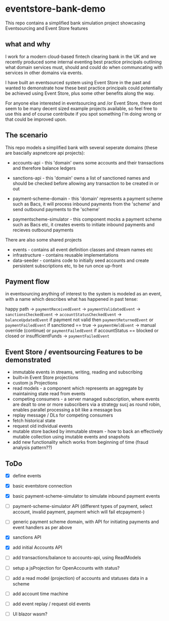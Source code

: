 # eventstore-bank-demo

This repo contains a simplified bank simulation project showcasing Eventsourcing and Event Store features

## what and why

I work for a modern cloud-based fintech clearing bank in the UK and we recently produced some internal eventing best practice principals outlining what domain services must, should and could do when communcating with services in other domains via events. 

I have built an eventsourced system using Event Store in the past and wanted to demonstrate how these best practice principals could potentially be achieved using Event Store, plus some other benefits along the way.

For anyone else interested in eventsourcing and /or Event Store, there dont seem to be many decent sized example projects available, so feel free to use this and of course contribute if you spot something I'm doing wrong or that could be improved upon.

## The scenario

This repo models a simplified bank with several seperate domains (these are bascially aspnetcore api projects):

* accounts-api - this 'domain' owns some accounts and their transactions and therefore balance ledgers
* sanctions-api - this 'domain' owns a list of sanctioned names and should be checked before allowing any transaction to be created in or out
* payment-scheme-domain - this 'domain' represents a payment scheme such as Bacs, it will process inbound payments from the 'scheme' and send outbound payments to the 'scheme'

* paymentscheme-simulator - this component mocks a payment scheme such as Bacs etc, it creates events to initiate inbound payments and recieves outbound payments

There are also some shared projects

* events - contains all event definition classes and stream names etc
* infrastructure - contains reusable implementations
* data-seeder - contains code to initially seed accounts and create persistent subscriptions etc, to be run once up-front

## Payment flow

in eventsourcing anything of interest to the system is modeled as an event, with a name which describes what has happened in past tense:

happy path -> `paymentReceivedEvent` -> `paymentValidatedEvent` -> `sanctionsCheckedEvent` -> `accountStatusCheckedEvent` -> `balanceUpdatedEvent`
if payment not valid then `paymentReturnedEvent` or `paymentFailedEvent`
if sanctioned == true -> `paymentHeldEvent` -> manual override (continue) or `paymentFailedEvent`
if accountStatus == blocked or closed or insufficientFunds -> `paymentFailedEvent`

## Event Store / eventsourcing Features to be demonstrated

* immutable events in streams, writing, reading and subscribing
* built=in Event Store projections
* custom js Projections
* read models - a component which represents an aggregate by maintaining state read from events
* competing consumers - a server managed subscription, where events are dealt to one or more subscribers via a strategy sucj as round robin, enables parallel processing a bit like a message bus
* replay message / DLs for competing consumers
* fetch historical state
* request old individual events
* mutable store backed by immutable stream - how to back an effectively mutable collection using imutable events and snapshots
* add new functionality which works from beginning of time (fraud analysis pattern??)

## ToDo

- [x] define events
- [x] basic eventstore connection
- [x] basic payment-scheme-simulator to simulate inbound payment events
- [ ] payment-scheme-simulator API (different types of payment, select account, invalid payment, payment which will fail etcpayment-)
- [ ] generic payment scheme domain, with API for initiating payments and event handlers as per above
- [x] sanctions API
- [x] add initial Accounts API
- [ ] add transactions/balance to accounts-api, using ReadModels
- [ ] setup a jsProjection for OpenAccounts with status?
- [ ] add a read model (projection) of accounts and statuses data in a scheme
- [ ] add account time machine
- [ ] add event replay / request old events
- [ ] UI blazor wasm?

